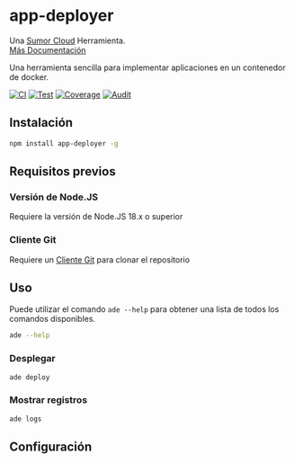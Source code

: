 # app-deployer

Una [Sumor Cloud](https://sumor.cloud) Herramienta.  
[Más Documentación](https://sumor.cloud/app-deployer)

Una herramienta sencilla para implementar aplicaciones en un contenedor de docker.

[![CI](https://github.com/sumor-cloud/app-deployer/actions/workflows/ci.yml/badge.svg)](https://github.com/sumor-cloud/app-deployer/actions/workflows/ci.yml)
[![Test](https://github.com/sumor-cloud/app-deployer/actions/workflows/ut.yml/badge.svg)](https://github.com/sumor-cloud/app-deployer/actions/workflows/ut.yml)
[![Coverage](https://github.com/sumor-cloud/app-deployer/actions/workflows/coverage.yml/badge.svg)](https://github.com/sumor-cloud/app-deployer/actions/workflows/coverage.yml)
[![Audit](https://github.com/sumor-cloud/app-deployer/actions/workflows/audit.yml/badge.svg)](https://github.com/sumor-cloud/app-deployer/actions/workflows/audit.yml)

## Instalación

```bash
npm install app-deployer -g
```

## Requisitos previos

### Versión de Node.JS

Requiere la versión de Node.JS 18.x o superior

### Cliente Git

Requiere un [Cliente Git](https://git-scm.com/) para clonar el repositorio

## Uso

Puede utilizar el comando `ade --help` para obtener una lista de todos los comandos disponibles.

```bash
ade --help
```

### Desplegar

```bash
ade deploy
```

### Mostrar registros

```bash
ade logs
```

## Configuración
